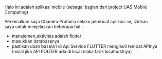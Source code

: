 Halo ini adalah aplikasi mobile (sebagai bagian dari project UAS Mobile Computing)

Perkenalkan saya Chandra Pratama selaku pembuat aplikasi ini, izinkan saya untuk menjelaskan beberapa hal :
- manajemen_aktivitas adalah flutter
- masukkan databasenya
- pastikan ubah baseUrl di Api Service FLUTTER mengikuti tempat APInya (misal jika API FOLDER ada di local maka tarik localhostnya)
